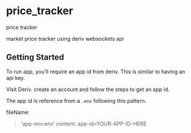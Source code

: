 # price_tracker

price tracker

market price tracker using deriv websockets api

## Getting Started

To run app, you'll require an app id from deriv. This is similar to having an api key.

Visit Deriv. create an account and follow the steps to get an app id.

The app id is reference from a `.env` following this pattern.

fileName: 
> 'app-env.env'
content: 
> app-id=YOUR-APP-ID-HERE